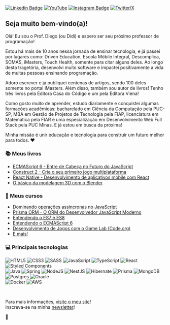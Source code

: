 [![Linkedin Badge](https://img.shields.io/badge/-LinkedIn-blue?style=flat&logo=Linkedin&logoColor=white&link=https://www.linkedin.com/in/diegopinho/)](https://www.linkedin.com/in/diegopinho/)
[![YouTube](https://img.shields.io/badge/YouTube-%23FF0000.svg?logo=YouTube&logoColor=white)](https://youtube.com/@ProfDiegoPinho)
[![Instagram Badge](https://img.shields.io/badge/-Instagram-C13584?style=flat&labelColor=C13584&logo=instagram&logoColor=white&link=https://www.instagram.com/profdiegopinho/)](https://www.instagram.com/profdiegopinho/)
[![Twitter/X](https://img.shields.io/badge/Twitter-%231DA1F2.svg?logo=Twitter&logoColor=white)](https://twitter.com/DiegoPinho)


## Seja muito bem-vindo(a)!

Olá! Eu sou o Prof. Diego (ou Didi) e espero ser seu próximo professor de programação!

Estou há mais de 10 anos nessa jornada de ensinar tecnologia, e já passei por lugares como: Driven Education, Escola Móbile Integral, Descomplica, SOMAS, iMasters, Touch Health, somente para citar alguns deles. Ao longo desta tragetória, desenvolvi muito software e impactei positivamente a vida de muitas pessoas ensinando programação. 

Adoro escrever e já publiquei centenas de artigos, sendo 100 deles somente no portal iMasters. Além disso, também sou autor de livros! Tenho três livros pela Editora Casa do Código e um pela Editora Viena!

Como gosto muito de aprender, estudo diariamente e conquistei algumas formações acadêmicas: bacharelado em Ciência da Computação pela PUC-SP, MBA em Gestão de Projetos de Tecnologia pela FIAP, licenciatura em Matemática pela FIAR e uma especialização em Desenvolvimento Web Full Stack pela PUC Minas. E já estou em busca da próxima!

Minha missão é unir educação e tecnologia para construir um futuro melhor para todos. ❤️

### 📚 Meus livros
- [ECMAScript 6 - Entre de Cabeça no Futuro do JavaScript](https://www.entendendoes6.com.br/)
- [Construct 2 - Crie o seu primeiro jogo multiplataforma](https://www.casadocodigo.com.br/products/livro-construct2)
- [React Native - Desenvolvimento de aplicativos mobile com React](https://livroreactnative.com.br/)
- [O básico da modelagem 3D com o Blender](https://www.lojaviena.com.br/editoraviena/produtos-detalhes/0FOOQLPJ/Blender.html)

### 🧠 Meus cursos
- [Dominando operações assíncronas no JavaScript](https://www.udemy.com/course/javascript-assincrono/?referralCode=B2BB90B38ACEF226A503)
- [Prisma ORM - O ORM do Desenvolvedor JavaScript Moderno](https://www.udemy.com/course/prisma-orm/?referralCode=0FCA610840A8953B78AB)
- [Entendendo o ES7 e ES8](https://www.udemy.com/course/entendendo-es7-e-es8/?referralCode=D22020A6EDF33D3A8D1C)
- [Entendendo o ECMAScript 6](https://www.udemy.com/course/entendendo-o-ecmascript-6/?referralCode=B0B8FDDF642B253E4D64)
- [Desenvolvimento de Jogos com o Game Lab (Code.org)](https://www.udemy.com/course/jogos-gamelab/?referralCode=9ACD362DCD22545591B4)
- [E mais!](https://www.udemy.com/user/diegomartinsdepinho/)

### 💻 Principais tecnologias
![HTML5](https://img.shields.io/badge/html5-%23E34F26.svg?style=flat&logo=html5&logoColor=white)
![CSS3](https://img.shields.io/badge/css3-%231572B6.svg?style=flat&logo=css3&logoColor=white)
![SASS](https://img.shields.io/badge/SASS-hotpink.svg?style=flat&logo=SASS&logoColor=white) 
![JavaScript](https://img.shields.io/badge/javascript-%23323330.svg?style=flat&logo=javascript&logoColor=%23F7DF1E)
![TypeScript](https://img.shields.io/badge/typescript-%23007ACC.svg?style=flat&logo=typescript&logoColor=white) 
![React](https://img.shields.io/badge/react-%2320232a.svg?style=flat&logo=react&logoColor=%2361DAFB) 
![Styled Components](https://img.shields.io/badge/styled--components-DB7093?style=flat&logo=styled-components&logoColor=white) 
<br />
![Java](https://img.shields.io/badge/Java-ED8B00?style=flat&logo=openjdk&logoColor=white) 
![Spring](https://img.shields.io/badge/spring-%236DB33F.svg?style=flat&logo=spring&logoColor=white) 
![NodeJS](https://img.shields.io/badge/node.js-6DA55F?style=flat&logo=node.js&logoColor=white)
![NestJS](https://img.shields.io/badge/nestjs-%23E0234E.svg?style=flat&logo=nestjs&logoColor=white)
![Hibernate](https://img.shields.io/badge/Hibernate-59666C?style=flat&logo=Hibernate&logoColor=white)
![Prisma](https://img.shields.io/badge/Prisma-3982CE?style=flat&logo=Prisma&logoColor=white)
![MongoDB](https://img.shields.io/badge/MongoDB-%234ea94b.svg?style=flat&logo=mongodb&logoColor=white) 
![Postgres](https://img.shields.io/badge/postgres-%23316192.svg?style=flat&logo=postgresql&logoColor=white)
![Oracle](https://img.shields.io/badge/Oracle-F80000?style=flat&logo=Oracle&logoColor=white)
<br />
![Docker](https://img.shields.io/badge/docker-%230db7ed.svg?style=flat&logo=docker&logoColor=white)
![AWS](https://img.shields.io/badge/Amazon_AWS-FF9900?style=flat&logo=amazonaws&logoColor=white)

<br />

Para mais informações, [visite o meu site](https://diegopinho.com.br)! <br />
Inscreva-se na minha [newsletter](https://diegopinho.substack.com/)!

💾
